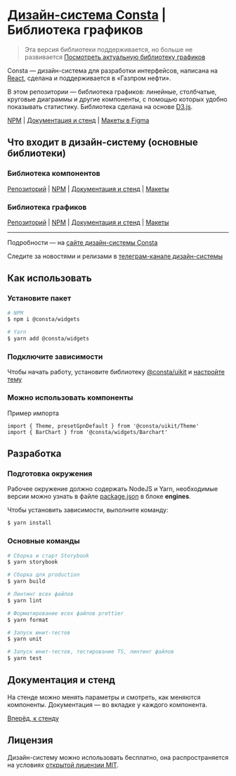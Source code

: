# [Дизайн-система Consta](https://consta.design/) | Библиотека графиков

> Эта версия библиотеки поддерживается, но больше не развивается
> [Посмотреть актуальную библиотеку графиков](https://github.com/consta-design-system/consta-charts)

Consta — дизайн-система для разработки интерфейсов, написана на [React](https://reactjs.org/), сделана и поддерживается в «Газпром нефти».

В этом репозитории — библиотека графиков: линейные, столбчатые, круговые диаграммы и другие компоненты, с помощью которых удобно показывать статистику. Библиотека сделана на основе [D3.js](https://d3js.org/).

[NPM](https://www.npmjs.com/package/@consta/widgets) | [Документация и стенд](http://widgets.consta.design) | [Макеты в Figma](https://www.figma.com/community/file/955853026322123186)

## Что входит в дизайн-систему (основные библиотеки)

### Библиотека компонентов

[Репозиторий](https://github.com/consta-design-system/consta-uikit) | [NPM](https://www.npmjs.com/package/@consta/uikit) | [Документация и стенд](http://uikit.consta.design) | [Макеты](https://www.figma.com/community/file/853774806786762374)

### Библиотека графиков

[Репозиторий](https://github.com/consta-design-system/consta-charts) | [NPM](https://www.npmjs.com/package/@consta/charts) | [Документация и стенд](http://charts.consta.design) | [Макеты](https://www.figma.com/community/file/982611119114314434)

<hr>

Подробности — на [сайте дизайн-системы Consta](https://consta.design/)

Следите за новостями и релизами в [телеграм-канале дизайн-системы](https://t.me/consta_ui_releases)

## Как использовать

### Установите пакет

```sh
# NPM
$ npm i @consta/widgets

# Yarn
$ yarn add @consta/widgets
```

### Подключите зависимости

Чтобы начать работу, установите библиотеку [@consta/uikit](https://www.npmjs.com/package/@consta/uikit) и [настройте тему](http://uikit.consta.design)

### Можно использовать компоненты

Пример импорта

```tsx
import { Theme, presetGpnDefault } from '@consta/uikit/Theme'
import { BarChart } from '@consta/widgets/Barchart'
```

## Разработка

### Подготовка окружения

Рабочее окружение должно содержать NodeJS и Yarn, необходимые версии можно узнать в файле [package.json](./package.json) в блоке **engines**.

Чтобы установить зависимости, выполните команду:

```sh
$ yarn install
```

### Основные команды

```sh
# Сборка и старт Storybook
$ yarn storybook

# Сборка для production
$ yarn build

# Линтинг всех файлов
$ yarn lint

# Форматирование всех файлов prettier
$ yarn format

# Запуск юнит-тестов
$ yarn unit

# Запуск юнит-тестов, тестирование TS, линтинг файлов
$ yarn test
```

## Документация и стенд

На стенде можно менять параметры и смотреть, как меняются компоненты. Документация — во вкладке у каждого компонента.

[Вперёд, к стенду](http://uikit.consta.design/)

## Лицензия

Дизайн-систему можно использовать бесплатно, она распространяется на условиях [открытой лицензии MIT](https://consta.design/static/licence_mit.pdf).
